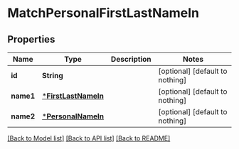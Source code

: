 # MatchPersonalFirstLastNameIn


## Properties
Name | Type | Description | Notes
------------ | ------------- | ------------- | -------------
**id** | **String** |  | [optional] [default to nothing]
**name1** | [***FirstLastNameIn**](FirstLastNameIn.md) |  | [optional] [default to nothing]
**name2** | [***PersonalNameIn**](PersonalNameIn.md) |  | [optional] [default to nothing]


[[Back to Model list]](../README.md#models) [[Back to API list]](../README.md#api-endpoints) [[Back to README]](../README.md)


